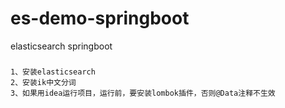 # es-demo-springboot
elasticsearch springboot 
### 
    1、安装elasticsearch
    2、安装ik中文分词
    3、如果用idea运行项目，运行前，要安装lombok插件，否则@Data注释不生效
